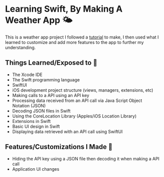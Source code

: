 # Learning Swift, By Making A Weather App 🌤

This is a weather app project I followed a [tutorial]((https://www.youtube.com/watch?v=X2W9MPjrIbk&t=1594s)) to make, I then used what I learned to customize and add more features to the app to further my understanding.

## Things Learned/Exposed to 🧠
* The Xcode IDE
* The Swift programming language
* SwiftUI
* iOS development project structure (views, managers, extensions, etc)
* Making calls to a API using an API key
* Processing data received from an API call via Java Script Object Notation (JSON)
* Decoding JSON files in Swift
* Using the CoreLocation Library (Apples/iOS Location Library)
* Extensions in Swift
* Basic UI design in Swift
* Displaying data retrieved with an API call using SwiftUI

## Features/Customizations I Made 🔧
* Hiding the API key using a JSON file then decoding it when making a API call
* Application UI changes

